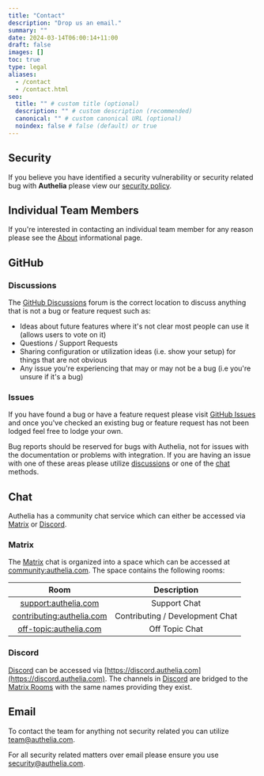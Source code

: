 ```yaml
---
title: "Contact"
description: "Drop us an email."
summary: ""
date: 2024-03-14T06:00:14+11:00
draft: false
images: []
toc: true
type: legal
aliases:
  - /contact
  - /contact.html
seo:
  title: "" # custom title (optional)
  description: "" # custom description (recommended)
  canonical: "" # custom canonical URL (optional)
  noindex: false # false (default) or true
---
```


## Security

If you believe you have identified a security vulnerability or security related bug with __Authelia__ please view our
[security policy](../policies/security.md).

## Individual Team Members

If you're interested in contacting an individual team member for any reason please see the [About](about.md)
informational page.

## GitHub

### Discussions

The [GitHub Discussions](https://github.com/authelia/authelia/discussions) forum is the correct location to discuss
anything that is not a bug or feature request such as:

- Ideas about future features where it's not clear most people can use it (allows users to vote on it)
- Questions / Support Requests
- Sharing configuration or utilization ideas (i.e. show your setup) for things that are not obvious
- Any issue you're experiencing that may or may not be a bug (i.e you're unsure if it's a bug)

### Issues

If you have found a bug or have a feature request please visit
[GitHub Issues](https://github.com/authelia/authelia/issues) and once you've checked an existing bug or feature request
has not been lodged feel free to lodge your own.

Bug reports should be reserved for bugs with Authelia, not for issues with the documentation or problems with
integration. If you are having an issue with one of these areas please utilize [discussions](#discussions) or one of
the [chat](#chat) methods.

## Chat

Authelia has a community chat service which can either be accessed via [Matrix] or [Discord].

### Matrix

The [Matrix] chat is organized into a space which can be accessed at
[community:authelia.com](https://matrix.to/#/#community:authelia.com). The space contains the following rooms:

|                                    Room                                     |           Description           |
|:---------------------------------------------------------------------------:|:-------------------------------:|
|      [support:authelia.com](https://matrix.to/#/#support:authelia.com)      |          Support Chat           |
| [contributing:authelia.com](https://matrix.to/#/#contributing:authelia.com) | Contributing / Development Chat |
|    [off-topic:authelia.com](https://matrix.to/#/#off-topic:authelia.com)    |         Off Topic Chat          |

### Discord

[Discord] can be accessed via [https://discord.authelia.com](https://discord.authelia.com). The channels in [Discord]
are bridged to the [Matrix Rooms](#matrix) with the same names providing they exist.

## Email

To contact the team for anything not security related you can utilize [team@authelia.com](mailto:team@authelia.com).

For all security related matters over email please ensure you use [security@authelia.com](mailto:security@authelia.com).

[Discord]: https://discord.com/
[Matrix]: https://matrix.org/
